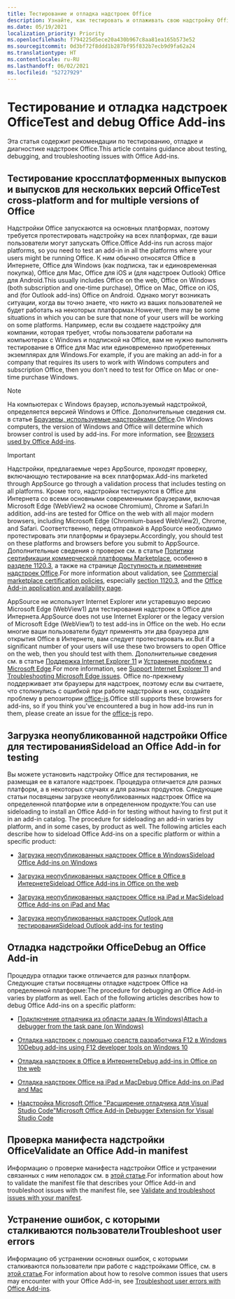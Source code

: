 ```yaml
---
title: Тестирование и отладка надстроек Office
description: Узнайте, как тестировать и отлаживать свою надстройку Office
ms.date: 05/19/2021
localization_priority: Priority
ms.openlocfilehash: f794225d5ece20a430b967c8aa81ea165b573e52
ms.sourcegitcommit: 0d3bf72f8ddd1b287bf95f832b7ecb9d9fa62a24
ms.translationtype: HT
ms.contentlocale: ru-RU
ms.lasthandoff: 06/02/2021
ms.locfileid: "52727929"
---
```

# <a name="test-and-debug-office-add-ins"></a><span data-ttu-id="62f03-103">Тестирование и отладка надстроек Office</span><span class="sxs-lookup"><span data-stu-id="62f03-103">Test and debug Office Add-ins</span></span>

<span data-ttu-id="62f03-104">Эта статья содержит рекомендации по тестированию, отладке и диагностике надстроек Office.</span><span class="sxs-lookup"><span data-stu-id="62f03-104">This article contains guidance about testing, debugging, and troubleshooting issues with Office Add-ins.</span></span>

## <a name="test-cross-platform-and-for-multiple-versions-of-office"></a><span data-ttu-id="62f03-105">Тестирование кроссплатформенных выпусков и выпусков для нескольких версий Office</span><span class="sxs-lookup"><span data-stu-id="62f03-105">Test cross-platform and for multiple versions of Office</span></span>

<span data-ttu-id="62f03-106">Надстройки Office запускаются на основных платформах, поэтому требуется протестировать надстройку на всех платформах, где ваши пользователи могут запускать Office.</span><span class="sxs-lookup"><span data-stu-id="62f03-106">Office Add-ins run across major platforms, so you need to test an add-in in all the platforms where your users might be running Office.</span></span> <span data-ttu-id="62f03-107">К ним обычно относятся Office в Интернете, Office для Windows (как подписка, так и единовременная покупка), Office для Mac, Office для iOS и (для надстроек Outlook) Office для Android.</span><span class="sxs-lookup"><span data-stu-id="62f03-107">This usually includes Office on the web, Office on Windows (both subscription and one-time purchase), Office on Mac, Office on iOS, and (for Outlook add-ins) Office on Android.</span></span> <span data-ttu-id="62f03-108">Однако могут возникать ситуации, когда вы точно знаете, что никто из ваших пользователей не будет работать на некоторых платформах.</span><span class="sxs-lookup"><span data-stu-id="62f03-108">However, there may be some situations in which you can be sure that none of your users will be working on some platforms.</span></span> <span data-ttu-id="62f03-109">Например, если вы создаете надстройку для компании, которая требует, чтобы пользователи работали на компьютерах с Windows и подпиской на Office, вам не нужно выполнять тестирование в Office для Mac или единовременно приобретенных экземплярах для Windows.</span><span class="sxs-lookup"><span data-stu-id="62f03-109">For example, if you are making an add-in for a company that requires its users to work with Windows computers and subscription Office, then you don't need to test for Office on Mac or one-time purchase Windows.</span></span> 

> [!NOTE]
> <span data-ttu-id="62f03-110">На компьютерах с Windows браузер, используемый надстройкой, определяется версией Windows и Office. Дополнительные сведения см. в статье [Браузеры, используемые надстройками Office](../concepts/browsers-used-by-office-web-add-ins.md).</span><span class="sxs-lookup"><span data-stu-id="62f03-110">On Windows computers, the version of Windows and Office will determine which browser control is used by add-ins. For more information, see [Browsers used by Office Add-ins](../concepts/browsers-used-by-office-web-add-ins.md).</span></span>

> [!IMPORTANT]
> <span data-ttu-id="62f03-111">Надстройки, предлагаемые через AppSource, проходят проверку, включающую тестирование на всех платформах.</span><span class="sxs-lookup"><span data-stu-id="62f03-111">Add-ins marketed through AppSource go through a validation process that includes testing on all platforms.</span></span> <span data-ttu-id="62f03-112">Кроме того, надстройки тестируются в Office для Интернета со всеми основными современными браузерами, включая Microsoft Edge (WebView2 на основе Chromium), Chrome и Safari.</span><span class="sxs-lookup"><span data-stu-id="62f03-112">In addition, add-ins are tested for Office on the web with all major modern browsers, including Microsoft Edge (Chromium-based WebView2), Chrome, and Safari.</span></span> <span data-ttu-id="62f03-113">Соответственно, перед отправкой в AppSource необходимо протестировать эти платформы и браузеры.</span><span class="sxs-lookup"><span data-stu-id="62f03-113">Accordingly, you should test on these platforms and browsers before you submit to AppSource.</span></span> <span data-ttu-id="62f03-114">Дополнительные сведения о проверке см. в статье [Политики сертификации коммерческой платформы Marketplace](/legal/marketplace/certification-policies), особенно в [разделе 1120.3](/legal/marketplace/certification-policies#11203-functionality), а также на странице [Доступность и применение надстроек Office](../overview/office-add-in-availability.md).</span><span class="sxs-lookup"><span data-stu-id="62f03-114">For more information about validation, see [Commercial marketplace certification policies](/legal/marketplace/certification-policies), especially [section 1120.3](/legal/marketplace/certification-policies#11203-functionality), and the [Office Add-in application and availability page](../overview/office-add-in-availability.md).</span></span> 
>
> <span data-ttu-id="62f03-115">AppSource не использует Internet Explorer или устаревшую версию Microsoft Edge (WebView1) для тестирования надстроек в Office для Интернета.</span><span class="sxs-lookup"><span data-stu-id="62f03-115">AppSource does not use Internet Explorer or the legacy version of Microsoft Edge (WebView1) to test add-ins in Office on the web.</span></span> <span data-ttu-id="62f03-116">Но если многие ваши пользователи будут применять эти два браузера для открытия Office в Интернете, вам следует протестировать их.</span><span class="sxs-lookup"><span data-stu-id="62f03-116">But if a significant number of your users will use these two browsers to open Office on the web, then you should test with them.</span></span> <span data-ttu-id="62f03-117">Дополнительные сведения см. в статье [Поддержка Internet Explorer 11](../develop/support-ie-11.md) и [Устранение проблем с Microsoft Edge](../concepts/browsers-used-by-office-web-add-ins.md#troubleshooting-microsoft-edge-issues).</span><span class="sxs-lookup"><span data-stu-id="62f03-117">For more information, see [Support Internet Explorer 11](../develop/support-ie-11.md) and [Troubleshooting Microsoft Edge issues](../concepts/browsers-used-by-office-web-add-ins.md#troubleshooting-microsoft-edge-issues).</span></span> <span data-ttu-id="62f03-118">Office по-прежнему поддерживает эти браузеры для надстроек, поэтому если вы считаете, что столкнулись с ошибкой при работе надстройки в них, создайте проблему в репозитории [office-js](https://github.com/OfficeDev/office-js/issues/new/choose).</span><span class="sxs-lookup"><span data-stu-id="62f03-118">Office still supports these browsers for add-ins, so if you think you've encountered a bug in how add-ins run in them, please create an issue for the [office-js](https://github.com/OfficeDev/office-js/issues/new/choose) repo.</span></span>

## <a name="sideload-an-office-add-in-for-testing"></a><span data-ttu-id="62f03-119">Загрузка неопубликованной надстройки Office для тестирования</span><span class="sxs-lookup"><span data-stu-id="62f03-119">Sideload an Office Add-in for testing</span></span>

<span data-ttu-id="62f03-p104">Вы можете установить надстройку Office для тестирования, не размещая ее в каталоге надстроек. Процедура отличается для разных платформ, а в некоторых случаях и для разных продуктов. Следующие статьи посвящены загрузке неопубликованных надстроек Office на определенной платформе или в определенном продукте:</span><span class="sxs-lookup"><span data-stu-id="62f03-p104">You can use sideloading to install an Office Add-in for testing without having to first put it in an add-in catalog. The procedure for sideloading an add-in varies by platform, and in some cases, by product as well. The following articles each describe how to sideload Office Add-ins on a specific platform or within a specific product:</span></span>

- [<span data-ttu-id="62f03-123">Загрузка неопубликованных надстроек Office в Windows</span><span class="sxs-lookup"><span data-stu-id="62f03-123">Sideload Office Add-ins on Windows</span></span>](create-a-network-shared-folder-catalog-for-task-pane-and-content-add-ins.md)

- [<span data-ttu-id="62f03-124">Загрузка неопубликованных надстроек Office в Office в Интернете</span><span class="sxs-lookup"><span data-stu-id="62f03-124">Sideload Office Add-ins in Office on the web</span></span>](sideload-office-add-ins-for-testing.md)

- [<span data-ttu-id="62f03-125">Загрузка неопубликованных надстроек Office на iPad и Mac</span><span class="sxs-lookup"><span data-stu-id="62f03-125">Sideload Office Add-ins on iPad and Mac</span></span>](sideload-an-office-add-in-on-ipad-and-mac.md)

- [<span data-ttu-id="62f03-126">Загрузка неопубликованных надстроек Outlook для тестирования</span><span class="sxs-lookup"><span data-stu-id="62f03-126">Sideload Outlook add-ins for testing</span></span>](../outlook/sideload-outlook-add-ins-for-testing.md)

## <a name="debug-an-office-add-in"></a><span data-ttu-id="62f03-127">Отладка надстройки Office</span><span class="sxs-lookup"><span data-stu-id="62f03-127">Debug an Office Add-in</span></span>

<span data-ttu-id="62f03-p105">Процедура отладки также отличается для разных платформ. Следующие статьи посвящены отладке надстроек Office на определенной платформе:</span><span class="sxs-lookup"><span data-stu-id="62f03-p105">The procedure for debugging an Office Add-in varies by platform as well. Each of the following articles describes how to debug Office Add-ins on a specific platform:</span></span>

- [<span data-ttu-id="62f03-130">Подключение отладчика из области задач (в Windows)</span><span class="sxs-lookup"><span data-stu-id="62f03-130">Attach a debugger from the task pane (on Windows)</span></span>](attach-debugger-from-task-pane.md)

- [<span data-ttu-id="62f03-131">Отладка надстроек с помощью средств разработчика F12 в Windows 10</span><span class="sxs-lookup"><span data-stu-id="62f03-131">Debug add-ins using F12 developer tools on Windows 10</span></span>](debug-add-ins-using-f12-developer-tools-on-windows-10.md)

- [<span data-ttu-id="62f03-132">Отладка надстроек в Office в Интернете</span><span class="sxs-lookup"><span data-stu-id="62f03-132">Debug add-ins in Office on the web</span></span>](debug-add-ins-in-office-online.md)

- [<span data-ttu-id="62f03-133">Отладка надстроек Office на iPad и Mac</span><span class="sxs-lookup"><span data-stu-id="62f03-133">Debug Office Add-ins on iPad and Mac</span></span>](debug-office-add-ins-on-ipad-and-mac.md)

- [<span data-ttu-id="62f03-134">Надстройка Microsoft Office "Расширение отладчика для Visual Studio Code"</span><span class="sxs-lookup"><span data-stu-id="62f03-134">Microsoft Office Add-in Debugger Extension for Visual Studio Code</span></span>](debug-with-vs-extension.md)

## <a name="validate-an-office-add-in-manifest"></a><span data-ttu-id="62f03-135">Проверка манифеста надстройки Office</span><span class="sxs-lookup"><span data-stu-id="62f03-135">Validate an Office Add-in manifest</span></span>

<span data-ttu-id="62f03-136">Информацию о проверке манифеста надстройки Office и устранении связанных с ним неполадок см. в [этой статье](troubleshoot-manifest.md).</span><span class="sxs-lookup"><span data-stu-id="62f03-136">For information about how to validate the manifest file that describes your Office Add-in and troubleshoot issues with the manifest file, see [Validate and troubleshoot issues with your manifest](troubleshoot-manifest.md).</span></span>

## <a name="troubleshoot-user-errors"></a><span data-ttu-id="62f03-137">Устранение ошибок, с которыми сталкиваются пользователи</span><span class="sxs-lookup"><span data-stu-id="62f03-137">Troubleshoot user errors</span></span>

<span data-ttu-id="62f03-138">Информацию об устранении основных ошибок, с которыми сталкиваются пользователи при работе с надстройками Office, см. в [этой статье](testing-and-troubleshooting.md).</span><span class="sxs-lookup"><span data-stu-id="62f03-138">For information about how to resolve common issues that users may encounter with your Office Add-in, see [Troubleshoot user errors with Office Add-ins](testing-and-troubleshooting.md).</span></span>
